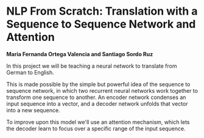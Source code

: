 # NLP From Scratch: Translation with a Sequence to Sequence Network and Attention

**Maria Fernanda Ortega Valencia and Santiago Sordo Ruz**

In this project we will be teaching a neural network to translate from German to English.

This is made possible by the simple but powerful idea of the sequence to sequence network, in which two recurrent neural networks work together to transform one sequence to another. An encoder network condenses an input sequence into a vector, and a decoder network unfolds that vector into a new sequence.

To improve upon this model we'll use an attention mechanism, which lets the decoder learn to focus over a specific range of the input sequence.


